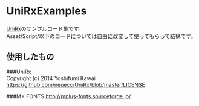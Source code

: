 UniRxExamples
===============
[UniRx](https://github.com/neuecc/UniRx)のサンプルコード集です。  
Asset/Script/以下のコードについては自由に改変して使ってもらって結構です。

使用したもの
---
###UniRx  
Copyright (c) 2014 Yoshifumi Kawai  
https://github.com/neuecc/UniRx/blob/master/LICENSE


###M+ FONTS
http://mplus-fonts.sourceforge.jp/
